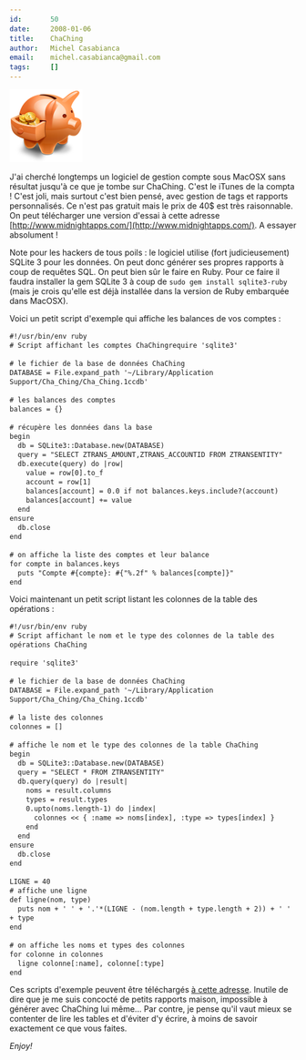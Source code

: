 ```yaml
---
id:       50
date:     2008-01-06
title:    ChaChing
author:   Michel Casabianca
email:    michel.casabianca@gmail.com
tags:     []
---
```


![](chaching.png)

J'ai cherché longtemps un logiciel de gestion compte sous MacOSX sans résultat jusqu'à ce que je tombe sur ChaChing. C'est le iTunes de la compta ! C'est joli, mais surtout c'est bien pensé, avec gestion de tags et rapports personnalisés. Ce n'est pas gratuit mais le prix de 40$ est très raisonnable. On peut télécharger une version d'essai à cette adresse [http://www.midnightapps.com/](http://www.midnightapps.com/). A essayer absolument !

Note pour les hackers de tous poils : le logiciel utilise (fort judicieusement) SQLite 3 pour les données. On peut donc générer ses propres rapports à coup de requêtes SQL. On peut bien sûr le faire en Ruby. Pour ce faire il faudra installer la gem SQLite 3 à coup de `sudo gem install sqlite3-ruby` (mais je crois qu'elle est déjà installée dans la version de Ruby embarquée dans MacOSX).

Voici un petit script d'exemple qui affiche les balances de vos comptes :

```
#!/usr/bin/env ruby
# Script affichant les comptes ChaChingrequire 'sqlite3'

# le fichier de la base de données ChaChing
DATABASE = File.expand_path '~/Library/Application Support/Cha_Ching/Cha_Ching.1ccdb'

# les balances des comptes
balances = {}

# récupère les données dans la base
begin
  db = SQLite3::Database.new(DATABASE)
  query = "SELECT ZTRANS_AMOUNT,ZTRANS_ACCOUNTID FROM ZTRANSENTITY"
  db.execute(query) do |row|
    value = row[0].to_f
    account = row[1]
    balances[account] = 0.0 if not balances.keys.include?(account)
    balances[account] += value
  end
ensure
  db.close
end

# on affiche la liste des comptes et leur balance
for compte in balances.keys
  puts "Compte #{compte}: #{"%.2f" % balances[compte]}"
end
```

Voici maintenant un petit script listant les colonnes de la table des opérations :

```
#!/usr/bin/env ruby
# Script affichant le nom et le type des colonnes de la table des opérations ChaChing

require 'sqlite3'

# le fichier de la base de données ChaChing
DATABASE = File.expand_path '~/Library/Application Support/Cha_Ching/Cha_Ching.1ccdb'

# la liste des colonnes
colonnes = []

# affiche le nom et le type des colonnes de la table ChaChing
begin
  db = SQLite3::Database.new(DATABASE)
  query = "SELECT * FROM ZTRANSENTITY"
  db.query(query) do |result|
    noms = result.columns
    types = result.types
    0.upto(noms.length-1) do |index|
      colonnes << { :name => noms[index], :type => types[index] }
    end
  end
ensure
  db.close
end

LIGNE = 40
# affiche une ligne
def ligne(nom, type)
  puts nom + ' ' + '.'*(LIGNE - (nom.length + type.length + 2)) + ' ' + type
end

# on affiche les noms et types des colonnes
for colonne in colonnes
  ligne colonne[:name], colonne[:type]
end
```

Ces scripts d'exemple peuvent être téléchargés [à cette adresse](http://www.sweetohm.net/arc/chaching.zip). Inutile de dire que je me suis concocté de petits rapports maison, impossible à générer avec ChaChing lui même... Par contre, je pense qu'il vaut mieux se contenter de lire les tables et d'éviter d'y écrire, à moins de savoir exactement ce que vous faites.

*Enjoy!*

